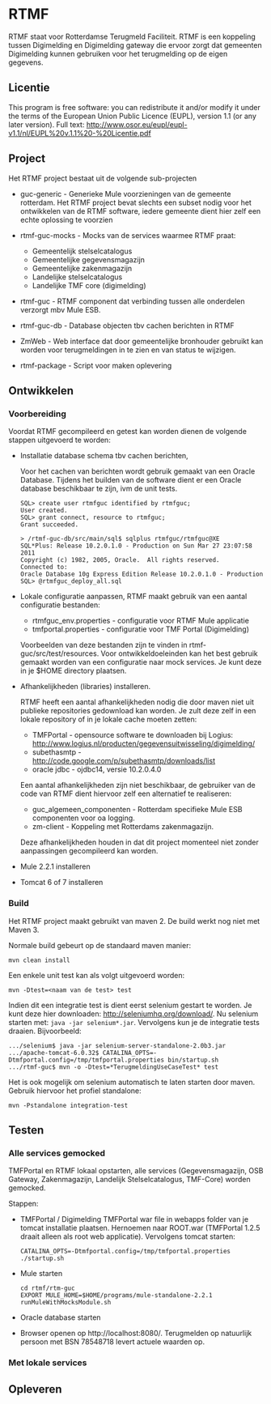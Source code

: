 # RTMF #

RTMF staat voor Rotterdamse Terugmeld Faciliteit. RTMF is een koppeling tussen Digimelding en Digimelding gateway die ervoor zorgt dat gemeenten Digimelding kunnen gebruiken voor het terugmelding op de eigen gegevens.

## Licentie ##

This program is free software: you can redistribute it and/or modify it under the terms of the European Union Public Licence (EUPL), version 1.1 (or any later version). Full text: http://www.osor.eu/eupl/eupl-v1.1/nl/EUPL%20v.1.1%20-%20Licentie.pdf

## Project ##

Het RTMF project bestaat uit de volgende sub-projecten

* guc-generic - Generieke Mule voorzieningen van de gemeente rotterdam. Het RTMF project bevat slechts een subset nodig voor het ontwikkelen van de RTMF software, iedere gemeente dient hier zelf een echte oplossing te voorzien
* rtmf-guc-mocks - Mocks van de services waarmee RTMF praat: 

    * Gemeentelijk stelselcatalogus
    * Gemeentelijke gegevensmagazijn
    * Gemeentelijke zakenmagazijn
    * Landelijke stelselcatalogus
    * Landelijke TMF core (digimelding)

* rtmf-guc - RTMF component dat verbinding tussen alle onderdelen verzorgt mbv Mule ESB.
* rtmf-guc-db - Database objecten tbv cachen berichten in RTMF
* ZmWeb - Web interface dat door gemeentelijke bronhouder gebruikt kan worden voor terugmeldingen in te zien en van status te wijzigen.
* rtmf-package - Script voor maken oplevering

## Ontwikkelen ##

### Voorbereiding ###

Voordat RTMF gecompileerd en getest kan worden dienen de volgende stappen uitgevoerd te worden:

* Installatie database schema tbv cachen berichten,

  Voor het cachen van berichten wordt gebruik gemaakt van een Oracle Database. Tijdens het builden van de software dient er een Oracle database beschikbaar te zijn, ivm de unit tests.

  ```
  SQL> create user rtmfguc identified by rtmfguc;
  User created.
  SQL> grant connect, resource to rtmfguc;              
  Grant succeeded.

  > /rtmf-guc-db/src/main/sql$ sqlplus rtmfguc/rtmfguc@XE
  SQL*Plus: Release 10.2.0.1.0 - Production on Sun Mar 27 23:07:58 2011
  Copyright (c) 1982, 2005, Oracle.  All rights reserved.
  Connected to:
  Oracle Database 10g Express Edition Release 10.2.0.1.0 - Production
  SQL> @rtmfguc_deploy_all.sql
  ```

* Lokale configuratie aanpassen,
    RTMF maakt gebruik van een aantal configuratie bestanden:

    * rtmfguc_env.properties - configuratie voor RTMF Mule applicatie
    * tmfportal.properties - configuratie voor TMF Portal (Digimelding)

    Voorbeelden van deze bestanden zijn te vinden in rtmf-guc/src/test/resources. Voor ontwikkeldoeleinden kan het best gebruik gemaakt worden van een configuratie naar mock services. Je kunt deze in je $HOME directory plaatsen.

* Afhankelijkheden (libraries) installeren.

    RTMF heeft een aantal afhankelijkheden nodig die door maven niet uit publieke repositories gedownload kan worden. Je zult deze zelf in een lokale repository of in je lokale cache moeten zetten:

    * TMFPortal - opensource software te downloaden bij Logius: http://www.logius.nl/producten/gegevensuitwisseling/digimelding/
    * subethasmtp - http://code.google.com/p/subethasmtp/downloads/list
    * oracle jdbc - ojdbc14, versie 10.2.0.4.0

    Een aantal afhankelijkheden zijn niet beschikbaar, de gebruiker van de code van RTMF dient hiervoor zelf een alternatief te realiseren:

    * guc_algemeen_componenten - Rotterdam specifieke Mule ESB componenten voor oa logging.
    * zm-client - Koppeling met Rotterdams zakenmagazijn.

    Deze afhankelijkheden houden in dat dit project momenteel niet zonder aanpassingen gecompileerd kan worden.

* Mule 2.2.1 installeren
* Tomcat 6 of 7 installeren

### Build ###

Het RTMF project maakt gebruikt van maven 2. De build werkt nog niet met Maven 3.

Normale build gebeurt op de standaard maven manier:

```
mvn clean install
```

Een enkele unit test kan als volgt uitgevoerd worden:

```
mvn -Dtest=<naam van de test> test
```

Indien dit een integratie test is dient eerst selenium gestart te worden. Je kunt deze hier downloaden: http://seleniumhq.org/download/. Nu selenium starten met: ```java -jar selenium*.jar```. Vervolgens kun je de integratie tests draaien. Bijvoorbeeld:

```
.../selenium$ java -jar selenium-server-standalone-2.0b3.jar
.../apache-tomcat-6.0.32$ CATALINA_OPTS=-Dtmfportal.config=/tmp/tmfportal.properties bin/startup.sh
.../rtmf-guc$ mvn -o -Dtest=*TerugmeldingUseCaseTest* test

```

Het is ook mogelijk om selenium automatisch te laten starten door maven. Gebruik hiervoor het profiel standalone:

```
mvn -Pstandalone integration-test
```

## Testen ##

### Alle services gemocked ###

TMFPortal en RTMF lokaal opstarten, alle services (Gegevensmagazijn, OSB Gateway, Zakenmagazijn, Landelijk Stelselcatalogus, TMF-Core) worden gemocked.

Stappen:

* TMFPortal / Digimelding
  TMFPortal war file in webapps folder van je tomcat installatie plaatsen. Hernoemen naar ROOT.war (TMFPortal 1.2.5 draait alleen als root web applicatie). Vervolgens tomcat starten:

  ```
  CATALINA_OPTS=-Dtmfportal.config=/tmp/tmfportal.properties ./startup.sh
  ```

* Mule starten

  ```
  cd rtmf/rtm-guc
  EXPORT MULE_HOME=$HOME/programs/mule-standalone-2.2.1
  runMuleWithMocksModule.sh
  ```

* Oracle database starten
* Browser openen op http://localhost:8080/. Terugmelden op natuurlijk persoon met BSN 78548718 levert actuele waarden op.

### Met lokale services ###

## Opleveren ##
